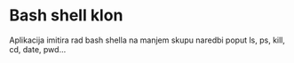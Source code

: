 # Bash shell klon
Aplikacija imitira rad bash shella na manjem skupu naredbi poput ls, ps, kill, cd, date, pwd... 
